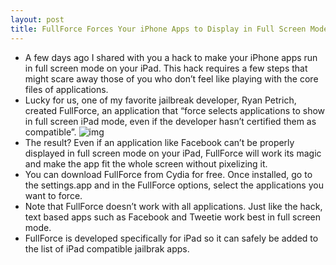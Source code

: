 ```yaml
---
layout: post
title: FullForce Forces Your iPhone Apps to Display in Full Screen Mode on iPad
---
```

* A few days ago I shared with you a hack to make your iPhone apps run in full screen mode on your iPad. This hack requires a few steps that might scare away those of you who don’t feel like playing with the core files of applications.
* Lucky for us, one of my favorite jailbreak developer, Ryan Petrich, created FullForce, an application that “force selects applications to show in full screen iPad mode, even if the developer hasn’t certified them as compatible”.
![img](http://www.idownloadblog.com/wp-content/uploads/2010/05/fullforce.PNG)
* The result? Even if an application like Facebook can’t be properly displayed in full screen mode on your iPad, FullForce will work its magic and make the app fit the whole screen without pixelizing it.
* You can download FullForce from Cydia for free. Once installed, go to the settings.app and in the FullForce options, select the applications you want to force.
* Note that FullForce doesn’t work with all applications. Just like the hack, text based apps such as Facebook and Tweetie work best in full screen mode.
* FullForce is developed specifically for iPad so it can safely be added to the list of iPad compatible jailbrak apps.


